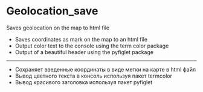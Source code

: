 # Geolocation_save
Saves geolocation on the map to html file

- Saves coordinates as mark on the map to an html file
- Output color text to the console using the term color package
- Output of a beautiful header using the pyfiglet package
---
* Сохраняет введенные координаты в виде метки на карте в html файл
* Вывод цветного текста в консоль используя пакет termcolor
* Вывод красивого заголовка используя пакет pyfiglet
